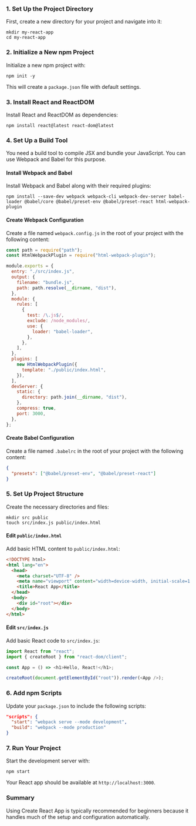 ### 1. **Set Up the Project Directory**

First, create a new directory for your project and navigate into it:

```laragon-terminal
mkdir my-react-app
cd my-react-app
```

### 2. **Initialize a New npm Project**

Initialize a new npm project with:

```laragon-terminal
npm init -y
```

This will create a `package.json` file with default settings.

### 3. **Install React and ReactDOM**

Install React and ReactDOM as dependencies:

```laragon-terminal
npm install react@latest react-dom@latest
```

### 4. **Set Up a Build Tool**

You need a build tool to compile JSX and bundle your JavaScript. You can use Webpack and Babel for this purpose.

#### **Install Webpack and Babel**

Install Webpack and Babel along with their required plugins:

```laragon-terminal
npm install --save-dev webpack webpack-cli webpack-dev-server babel-loader @babel/core @babel/preset-env @babel/preset-react html-webpack-plugin
```

#### **Create Webpack Configuration**

Create a file named `webpack.config.js` in the root of your project with the following content:

```javascript
const path = require("path");
const HtmlWebpackPlugin = require("html-webpack-plugin");

module.exports = {
  entry: "./src/index.js",
  output: {
    filename: "bundle.js",
    path: path.resolve(__dirname, "dist"),
  },
  module: {
    rules: [
      {
        test: /\.js$/,
        exclude: /node_modules/,
        use: {
          loader: "babel-loader",
        },
      },
    ],
  },
  plugins: [
    new HtmlWebpackPlugin({
      template: "./public/index.html",
    }),
  ],
  devServer: {
    static: {
      directory: path.join(__dirname, "dist"),
    },
    compress: true,
    port: 3000,
  },
};
```

#### **Create Babel Configuration**

Create a file named `.babelrc` in the root of your project with the following content:

```json
{
  "presets": ["@babel/preset-env", "@babel/preset-react"]
}
```

### 5. **Set Up Project Structure**

Create the necessary directories and files:

```laragon-terminal
mkdir src public
touch src/index.js public/index.html
```

#### **Edit `public/index.html`**

Add basic HTML content to `public/index.html`:

```html
<!DOCTYPE html>
<html lang="en">
  <head>
    <meta charset="UTF-8" />
    <meta name="viewport" content="width=device-width, initial-scale=1.0" />
    <title>React App</title>
  </head>
  <body>
    <div id="root"></div>
  </body>
</html>
```

#### **Edit `src/index.js`**

Add basic React code to `src/index.js`:

```javascript
import React from "react";
import { createRoot } from "react-dom/client";

const App = () => <h1>Hello, React!</h1>;

createRoot(document.getElementById("root")).render(<App />);
```

### 6. **Add npm Scripts**

Update your `package.json` to include the following scripts:

```json
"scripts": {
  "start": "webpack serve --mode development",
  "build": "webpack --mode production"
}
```

### 7. **Run Your Project**

Start the development server with:

```laragon-terminal
npm start
```

Your React app should be available at `http://localhost:3000`.

### Summary

Using Create React App is typically recommended for beginners because it handles much of the setup and configuration automatically.

